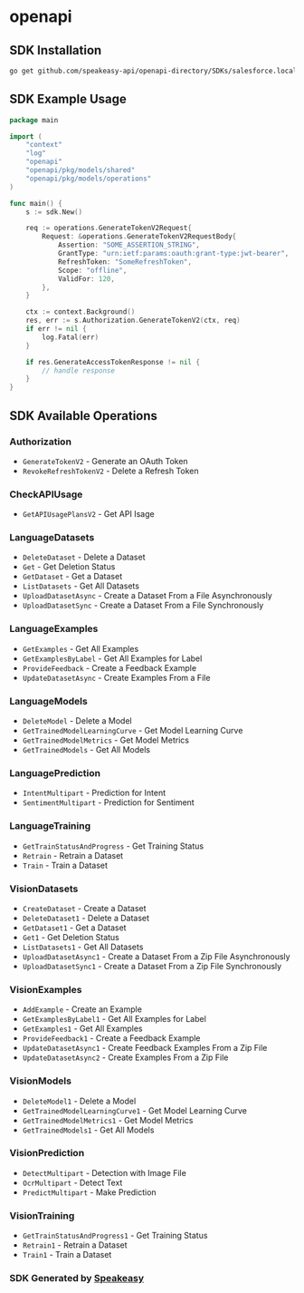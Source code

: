 # openapi

<!-- Start SDK Installation -->
## SDK Installation

```bash
go get github.com/speakeasy-api/openapi-directory/SDKs/salesforce.local/einstein/2.0.1/go
```
<!-- End SDK Installation -->

## SDK Example Usage
<!-- Start SDK Example Usage -->
```go
package main

import (
    "context"
    "log"
    "openapi"
    "openapi/pkg/models/shared"
    "openapi/pkg/models/operations"
)

func main() {
    s := sdk.New()

    req := operations.GenerateTokenV2Request{
        Request: &operations.GenerateTokenV2RequestBody{
            Assertion: "SOME_ASSERTION_STRING",
            GrantType: "urn:ietf:params:oauth:grant-type:jwt-bearer",
            RefreshToken: "SomeRefreshToken",
            Scope: "offline",
            ValidFor: 120,
        },
    }

    ctx := context.Background()
    res, err := s.Authorization.GenerateTokenV2(ctx, req)
    if err != nil {
        log.Fatal(err)
    }

    if res.GenerateAccessTokenResponse != nil {
        // handle response
    }
}
```
<!-- End SDK Example Usage -->

<!-- Start SDK Available Operations -->
## SDK Available Operations


### Authorization

* `GenerateTokenV2` - Generate an OAuth Token
* `RevokeRefreshTokenV2` - Delete a Refresh Token

### CheckAPIUsage

* `GetAPIUsagePlansV2` - Get API Isage

### LanguageDatasets

* `DeleteDataset` - Delete a Dataset
* `Get` - Get Deletion Status
* `GetDataset` - Get a Dataset
* `ListDatasets` - Get All Datasets
* `UploadDatasetAsync` - Create a Dataset From a File Asynchronously
* `UploadDatasetSync` - Create a Dataset From a File Synchronously

### LanguageExamples

* `GetExamples` - Get All Examples
* `GetExamplesByLabel` - Get All Examples for Label
* `ProvideFeedback` - Create a Feedback Example
* `UpdateDatasetAsync` - Create Examples From a File

### LanguageModels

* `DeleteModel` - Delete a Model
* `GetTrainedModelLearningCurve` - Get Model Learning Curve
* `GetTrainedModelMetrics` - Get Model Metrics
* `GetTrainedModels` - Get All Models

### LanguagePrediction

* `IntentMultipart` - Prediction for Intent
* `SentimentMultipart` - Prediction for Sentiment

### LanguageTraining

* `GetTrainStatusAndProgress` - Get Training Status
* `Retrain` - Retrain a Dataset
* `Train` - Train a Dataset

### VisionDatasets

* `CreateDataset` - Create a Dataset
* `DeleteDataset1` - Delete a Dataset
* `GetDataset1` - Get a Dataset
* `Get1` - Get Deletion Status
* `ListDatasets1` - Get All Datasets
* `UploadDatasetAsync1` - Create a Dataset From a Zip File Asynchronously
* `UploadDatasetSync1` - Create a Dataset From a Zip File Synchronously

### VisionExamples

* `AddExample` - Create an Example
* `GetExamplesByLabel1` - Get All Examples for Label
* `GetExamples1` - Get All Examples
* `ProvideFeedback1` - Create a Feedback Example
* `UpdateDatasetAsync1` - Create Feedback Examples From a Zip File
* `UpdateDatasetAsync2` - Create Examples From a Zip File

### VisionModels

* `DeleteModel1` - Delete a Model
* `GetTrainedModelLearningCurve1` - Get Model Learning Curve
* `GetTrainedModelMetrics1` - Get Model Metrics
* `GetTrainedModels1` - Get All Models

### VisionPrediction

* `DetectMultipart` - Detection with Image File
* `OcrMultipart` - Detect Text
* `PredictMultipart` - Make Prediction

### VisionTraining

* `GetTrainStatusAndProgress1` - Get Training Status
* `Retrain1` - Retrain a Dataset
* `Train1` - Train a Dataset
<!-- End SDK Available Operations -->

### SDK Generated by [Speakeasy](https://docs.speakeasyapi.dev/docs/using-speakeasy/client-sdks)
